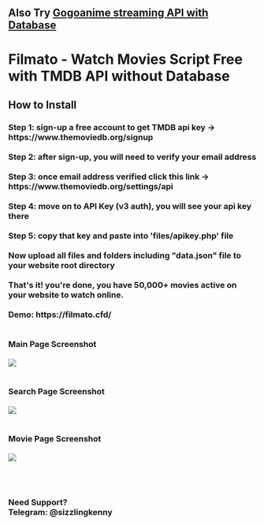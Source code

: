<h2>Also Try <a href="https://github.com/sizzlingkenny/gogoanime-api-with-data-to-embed">Gogoanime streaming API with Database</a></h2>

<h1>Filmato - Watch Movies Script Free with TMDB API without Database</h1>

<h2>How to Install</h2>

<h3>Step 1: sign-up a free account to get TMDB api key -> https://www.themoviedb.org/signup
<br><br>
Step 2: after sign-up, you will need to verify your email address
<br><br>
Step 3: once email address verified click this link -> https://www.themoviedb.org/settings/api
<br><br>
Step 4: move on to API Key (v3 auth), you will see your api key there
<br><br>
Step 5: copy that key and paste into 'files/apikey.php' file 
<br><br>
Now upload all files and folders including "data.json" file to your website root directory
<br><br>
That's it! you're done, you have 50,000+ movies active on your website to watch online.
<br><br>
Demo: https://filmato.cfd/
<br><br><br>
Main Page Screenshot<br><br>
<img src="https://raw.githubusercontent.com/sizzlingkenny/filmato-movie-script-php/main/img/filmato-main.png">
<br><br><br>
Search Page Screenshot<br><br>
<img src="https://raw.githubusercontent.com/sizzlingkenny/filmato-movie-script-php/main/img/filmato-srch.png">
<br><br><br>
Movie Page Screenshot<br><br>
<img src="https://raw.githubusercontent.com/sizzlingkenny/filmato-movie-script-php/main/img/filmato-movie.png">
</h3>
<br><br>
<h3>Need Support? <br> Telegram: @sizzlingkenny</h3>
